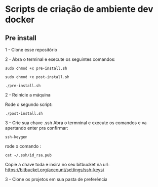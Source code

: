 # Scripts de criação de ambiente dev docker

## Pre install  

1 - Clone esse repositório

2 - Abra o terminal e execute os seguintes comandos:

`sudo chmod +x pre-install.sh`

`sudo chmod +x post-install.sh`

`./pre-install.sh`

2 - Reinicie a máquina

Rode o segundo script:

`./post-install.sh`

3 - Crie sua chave .ssh
Abra o termninal e execute os comandos e va apertando enter pra confirmar:

`ssh-keygen`

rode o comando :

`cat ~/.ssh/id_rsa.pub`

Copie a chave toda e insira no seu bitbucket na url: https://bitbucket.org/account/settings/ssh-keys/

3 - Clone os projetos em sua pasta de preferência
